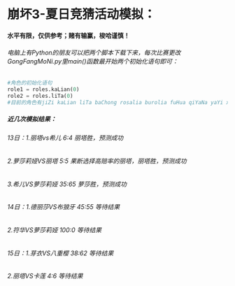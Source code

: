 # 崩坏3-夏日竞猜活动模拟：

#### 水平有限，仅供参考；赌有输赢，梭哈谨慎！



###### 电脑上有Python的朋友可以把两个脚本下载下来，每次比赛更改GongFangMoNi.py里main()函数最开始两个初始化语句即可：

~~~python
#角色的初始化语句
role1 = roles.kaLian(0)
role2 = roles.liTa(0)
#目前的角色有jiZi kaLian liTa baChong rosalia burolia fuHua qiYaNa yaYi xiEr teriri

~~~



##### 近几次模拟结果：

###### 13日：1.丽塔vs希儿 6:4 丽塔胜，预测成功

###### 2.萝莎莉娅VS丽塔  5:5 果断选择高赔率的丽塔，丽塔胜，预测成功

###### 3.希儿VS萝莎莉娅 35:65 萝莎胜，预测成功

###### 14日：1.德丽莎VS布狼牙 45:55 等待结果

###### 2.符华VS萝莎莉娅 100:0 等待结果

###### 15日：1.芽衣VS八重樱  38:62 等待结果

###### 2.丽塔VS卡莲 4:6 等待结果

